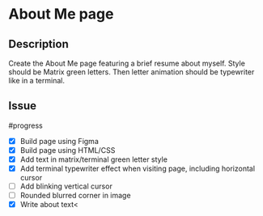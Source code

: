 # About Me page
## Description
Create the About Me page featuring a brief resume about myself.
Style should be Matrix green letters. Then letter animation should be typewriter like in a terminal.

## Issue
#progress
- [x] Build page using Figma
- [x] Build page using HTML/CSS
- [x] Add text in matrix/terminal green letter style
- [x] Add terminal typewriter effect when visiting page, including horizontal cursor
- [ ] Add blinking vertical cursor
- [ ] Rounded blurred corner in image
- [x] Write about text<